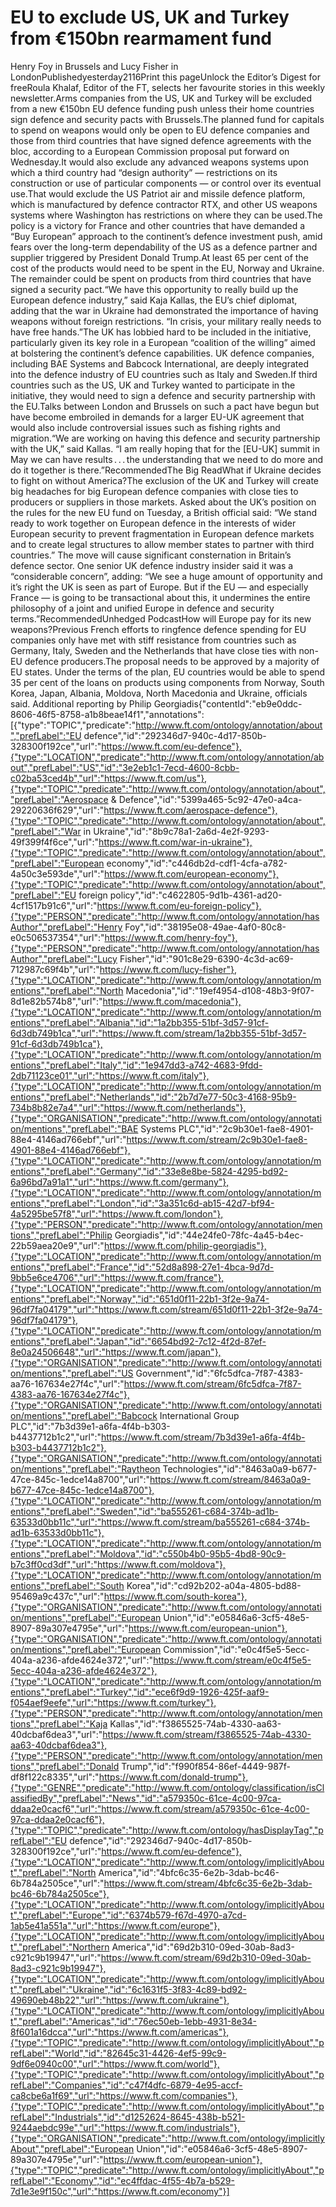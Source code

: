# EU to exclude US, UK and Turkey from €150bn rearmament fund

Henry Foy in Brussels and Lucy Fisher in LondonPublishedyesterday2116Print this pageUnlock the Editor’s Digest for freeRoula Khalaf, Editor of the FT, selects her favourite stories in this weekly newsletter.Arms companies from the US, UK and Turkey will be excluded from a new €150bn EU defence funding push unless their home countries sign defence and security pacts with Brussels.The planned fund for capitals to spend on weapons would only be open to EU defence companies and those from third countries that have signed defence agreements with the bloc, according to a European Commission proposal put forward on Wednesday.It would also exclude any advanced weapons systems upon which a third country had “design authority” — restrictions on its construction or use of particular components — or control over its eventual use.That would exclude the US Patriot air and missile defence platform, which is manufactured by defence contractor RTX, and other US weapons systems where Washington has restrictions on where they can be used.The policy is a victory for France and other countries that have demanded a “Buy European” approach to the continent’s defence investment push, amid fears over the long-term dependability of the US as a defence partner and supplier triggered by President Donald Trump.At least 65 per cent of the cost of the products would need to be spent in the EU, Norway and Ukraine. The remainder could be spent on products from third countries that have signed a security pact.“We have this opportunity to really build up the European defence industry,” said Kaja Kallas, the EU’s chief diplomat, adding that the war in Ukraine had demonstrated the importance of having weapons without foreign restrictions. “In crisis, your military really needs to have free hands.”The UK has lobbied hard to be included in the initiative, particularly given its key role in a European “coalition of the willing” aimed at bolstering the continent’s defence capabilities. UK defence companies, including BAE Systems and Babcock International, are deeply integrated into the defence industry of EU countries such as Italy and Sweden.If third countries such as the US, UK and Turkey wanted to participate in the initiative, they would need to sign a defence and security partnership with the EU.Talks between London and Brussels on such a pact have begun but have become embroiled in demands for a larger EU-UK agreement that would also include controversial issues such as fishing rights and migration.“We are working on having this defence and security partnership with the UK,” said Kallas. “I am really hoping that for the [EU-UK] summit in May we can have results . . . the understanding that we need to do more and do it together is there.”RecommendedThe Big ReadWhat if Ukraine decides to fight on without America?The exclusion of the UK and Turkey will create big headaches for big European defence companies with close ties to producers or suppliers in those markets. Asked about the UK’s position on the rules for the new EU fund on Tuesday, a British official said: “We stand ready to work together on European defence in the interests of wider European security to prevent fragmentation in European defence markets and to create legal structures to allow member states to partner with third countries.” The move will cause significant consternation in Britain’s defence sector. One senior UK defence industry insider said it was a “considerable concern”, adding: “We see a huge amount of opportunity and it’s right the UK is seen as part of Europe. But if the EU — and especially France — is going to be transactional about this, it undermines the entire philosophy of a joint and unified Europe in defence and security terms.”RecommendedUnhedged PodcastHow will Europe pay for its new weapons?Previous French efforts to ringfence defence spending for EU companies only have met with stiff resistance from countries such as Germany, Italy, Sweden and the Netherlands that have close ties with non-EU defence producers.The proposal needs to be approved by a majority of EU states. Under the terms of the plan, EU countries would be able to spend 35 per cent of the loans on products using components from Norway, South Korea, Japan, Albania, Moldova, North Macedonia and Ukraine, officials said. Additional reporting by Philip Georgiadis{"contentId":"eb9e0ddc-8606-46f5-8758-a1b8beae14f1","annotations":[{"type":"TOPIC","predicate":"http://www.ft.com/ontology/annotation/about","prefLabel":"EU defence","id":"292346d7-940c-4d17-850b-328300f192ce","url":"https://www.ft.com/eu-defence"},{"type":"LOCATION","predicate":"http://www.ft.com/ontology/annotation/about","prefLabel":"US","id":"3e2eb1c1-7ecd-4600-8cbb-c02ba53ced4b","url":"https://www.ft.com/us"},{"type":"TOPIC","predicate":"http://www.ft.com/ontology/annotation/about","prefLabel":"Aerospace & Defence","id":"5399a465-5c92-47e0-a4ca-29220636f629","url":"https://www.ft.com/aerospace-defence"},{"type":"TOPIC","predicate":"http://www.ft.com/ontology/annotation/about","prefLabel":"War in Ukraine","id":"8b9c78a1-2a6d-4e2f-9293-49f399f4f6ce","url":"https://www.ft.com/war-in-ukraine"},{"type":"TOPIC","predicate":"http://www.ft.com/ontology/annotation/about","prefLabel":"European economy","id":"c446db2d-cdf1-4cfa-a782-4a50c3e593de","url":"https://www.ft.com/european-economy"},{"type":"TOPIC","predicate":"http://www.ft.com/ontology/annotation/about","prefLabel":"EU foreign policy","id":"c4622805-9d1b-4361-ad20-4cf1517b91c6","url":"https://www.ft.com/eu-foreign-policy"},{"type":"PERSON","predicate":"http://www.ft.com/ontology/annotation/hasAuthor","prefLabel":"Henry Foy","id":"38195e08-49ae-4af0-80c8-e0c506537354","url":"https://www.ft.com/henry-foy"},{"type":"PERSON","predicate":"http://www.ft.com/ontology/annotation/hasAuthor","prefLabel":"Lucy Fisher","id":"901c8e29-6390-4c3d-ac69-712987c69f4b","url":"https://www.ft.com/lucy-fisher"},{"type":"LOCATION","predicate":"http://www.ft.com/ontology/annotation/mentions","prefLabel":"North Macedonia","id":"19ef4954-d108-48b3-9f07-8d1e82b574b8","url":"https://www.ft.com/macedonia"},{"type":"LOCATION","predicate":"http://www.ft.com/ontology/annotation/mentions","prefLabel":"Albania","id":"1a2bb355-51bf-3d57-91cf-6d3db749b1ca","url":"https://www.ft.com/stream/1a2bb355-51bf-3d57-91cf-6d3db749b1ca"},{"type":"LOCATION","predicate":"http://www.ft.com/ontology/annotation/mentions","prefLabel":"Italy","id":"1e947dd3-a742-4683-9fdd-2db71123ce01","url":"https://www.ft.com/italy"},{"type":"LOCATION","predicate":"http://www.ft.com/ontology/annotation/mentions","prefLabel":"Netherlands","id":"2b7d7e77-50c3-4168-95b9-734b8b82e7a4","url":"https://www.ft.com/netherlands"},{"type":"ORGANISATION","predicate":"http://www.ft.com/ontology/annotation/mentions","prefLabel":"BAE Systems PLC","id":"2c9b30e1-fae8-4901-88e4-4146ad766ebf","url":"https://www.ft.com/stream/2c9b30e1-fae8-4901-88e4-4146ad766ebf"},{"type":"LOCATION","predicate":"http://www.ft.com/ontology/annotation/mentions","prefLabel":"Germany","id":"33e8e8be-5824-4295-bd92-6a96bd7a91a1","url":"https://www.ft.com/germany"},{"type":"LOCATION","predicate":"http://www.ft.com/ontology/annotation/mentions","prefLabel":"London","id":"3a351c6d-ab15-42d7-bf94-4a5295be57f8","url":"https://www.ft.com/london"},{"type":"PERSON","predicate":"http://www.ft.com/ontology/annotation/mentions","prefLabel":"Philip Georgiadis","id":"44e24fe0-78fc-4a45-b4ec-22b59aea20e9","url":"https://www.ft.com/philip-georgiadis"},{"type":"LOCATION","predicate":"http://www.ft.com/ontology/annotation/mentions","prefLabel":"France","id":"52d8a898-27e1-4bca-9d7d-9bb5e6ce4706","url":"https://www.ft.com/france"},{"type":"LOCATION","predicate":"http://www.ft.com/ontology/annotation/mentions","prefLabel":"Norway","id":"651d0f11-22b1-3f2e-9a74-96df7fa04179","url":"https://www.ft.com/stream/651d0f11-22b1-3f2e-9a74-96df7fa04179"},{"type":"LOCATION","predicate":"http://www.ft.com/ontology/annotation/mentions","prefLabel":"Japan","id":"6654bd92-7c12-4f2d-87ef-8e0a24506648","url":"https://www.ft.com/japan"},{"type":"ORGANISATION","predicate":"http://www.ft.com/ontology/annotation/mentions","prefLabel":"US Government","id":"6fc5dfca-7f87-4383-aa76-167634e27f4c","url":"https://www.ft.com/stream/6fc5dfca-7f87-4383-aa76-167634e27f4c"},{"type":"ORGANISATION","predicate":"http://www.ft.com/ontology/annotation/mentions","prefLabel":"Babcock International Group PLC","id":"7b3d39e1-a6fa-4f4b-b303-b4437712b1c2","url":"https://www.ft.com/stream/7b3d39e1-a6fa-4f4b-b303-b4437712b1c2"},{"type":"ORGANISATION","predicate":"http://www.ft.com/ontology/annotation/mentions","prefLabel":"Raytheon Technologies","id":"8463a0a9-b677-47ce-845c-1edce14a8700","url":"https://www.ft.com/stream/8463a0a9-b677-47ce-845c-1edce14a8700"},{"type":"LOCATION","predicate":"http://www.ft.com/ontology/annotation/mentions","prefLabel":"Sweden","id":"ba555261-c684-374b-ad1b-63533d0bb11c","url":"https://www.ft.com/stream/ba555261-c684-374b-ad1b-63533d0bb11c"},{"type":"LOCATION","predicate":"http://www.ft.com/ontology/annotation/mentions","prefLabel":"Moldova","id":"c550b4b0-95b5-4bd8-90c9-b7c3ff0cd3df","url":"https://www.ft.com/moldova"},{"type":"LOCATION","predicate":"http://www.ft.com/ontology/annotation/mentions","prefLabel":"South Korea","id":"cd92b202-a04a-4805-bd88-95469a9c437c","url":"https://www.ft.com/south-korea"},{"type":"ORGANISATION","predicate":"http://www.ft.com/ontology/annotation/mentions","prefLabel":"European Union","id":"e05846a6-3cf5-48e5-8907-89a307e4795e","url":"https://www.ft.com/european-union"},{"type":"ORGANISATION","predicate":"http://www.ft.com/ontology/annotation/mentions","prefLabel":"European Commission","id":"e0c4f5e5-5ecc-404a-a236-afde4624e372","url":"https://www.ft.com/stream/e0c4f5e5-5ecc-404a-a236-afde4624e372"},{"type":"LOCATION","predicate":"http://www.ft.com/ontology/annotation/mentions","prefLabel":"Turkey","id":"ece6f9d9-1926-425f-aaf9-f054aef9eefe","url":"https://www.ft.com/turkey"},{"type":"PERSON","predicate":"http://www.ft.com/ontology/annotation/mentions","prefLabel":"Kaja Kallas","id":"f3865525-74ab-4330-aa63-40dcbaf6dea3","url":"https://www.ft.com/stream/f3865525-74ab-4330-aa63-40dcbaf6dea3"},{"type":"PERSON","predicate":"http://www.ft.com/ontology/annotation/mentions","prefLabel":"Donald Trump","id":"f990f854-86ef-4449-987f-df8f122c8335","url":"https://www.ft.com/donald-trump"},{"type":"GENRE","predicate":"http://www.ft.com/ontology/classification/isClassifiedBy","prefLabel":"News","id":"a579350c-61ce-4c00-97ca-ddaa2e0cacf6","url":"https://www.ft.com/stream/a579350c-61ce-4c00-97ca-ddaa2e0cacf6"},{"type":"TOPIC","predicate":"http://www.ft.com/ontology/hasDisplayTag","prefLabel":"EU defence","id":"292346d7-940c-4d17-850b-328300f192ce","url":"https://www.ft.com/eu-defence"},{"type":"LOCATION","predicate":"http://www.ft.com/ontology/implicitlyAbout","prefLabel":"North America","id":"4bfc6c35-6e2b-3dab-bc46-6b784a2505ce","url":"https://www.ft.com/stream/4bfc6c35-6e2b-3dab-bc46-6b784a2505ce"},{"type":"LOCATION","predicate":"http://www.ft.com/ontology/implicitlyAbout","prefLabel":"Europe","id":"6374b579-f67d-4970-a7cd-1ab5e41a551a","url":"https://www.ft.com/europe"},{"type":"LOCATION","predicate":"http://www.ft.com/ontology/implicitlyAbout","prefLabel":"Northern America","id":"69d2b310-09ed-30ab-8ad3-c921c9b19947","url":"https://www.ft.com/stream/69d2b310-09ed-30ab-8ad3-c921c9b19947"},{"type":"LOCATION","predicate":"http://www.ft.com/ontology/implicitlyAbout","prefLabel":"Ukraine","id":"6c1631f5-3f83-4c89-bd92-49690eb48b22","url":"https://www.ft.com/ukraine"},{"type":"LOCATION","predicate":"http://www.ft.com/ontology/implicitlyAbout","prefLabel":"Americas","id":"76ec50eb-1ebb-4931-8e34-8f601a16dcca","url":"https://www.ft.com/americas"},{"type":"TOPIC","predicate":"http://www.ft.com/ontology/implicitlyAbout","prefLabel":"World","id":"82645c31-4426-4ef5-99c9-9df6e0940c00","url":"https://www.ft.com/world"},{"type":"TOPIC","predicate":"http://www.ft.com/ontology/implicitlyAbout","prefLabel":"Companies","id":"c47f4dfc-6879-4e95-accf-ca8cbe6a1f69","url":"https://www.ft.com/companies"},{"type":"TOPIC","predicate":"http://www.ft.com/ontology/implicitlyAbout","prefLabel":"Industrials","id":"d1252624-8645-438b-b521-9244aebdc99e","url":"https://www.ft.com/industrials"},{"type":"ORGANISATION","predicate":"http://www.ft.com/ontology/implicitlyAbout","prefLabel":"European Union","id":"e05846a6-3cf5-48e5-8907-89a307e4795e","url":"https://www.ft.com/european-union"},{"type":"TOPIC","predicate":"http://www.ft.com/ontology/implicitlyAbout","prefLabel":"Economy","id":"ec4ffdac-4f55-4b7a-b529-7d1e3e9f150c","url":"https://www.ft.com/economy"}]